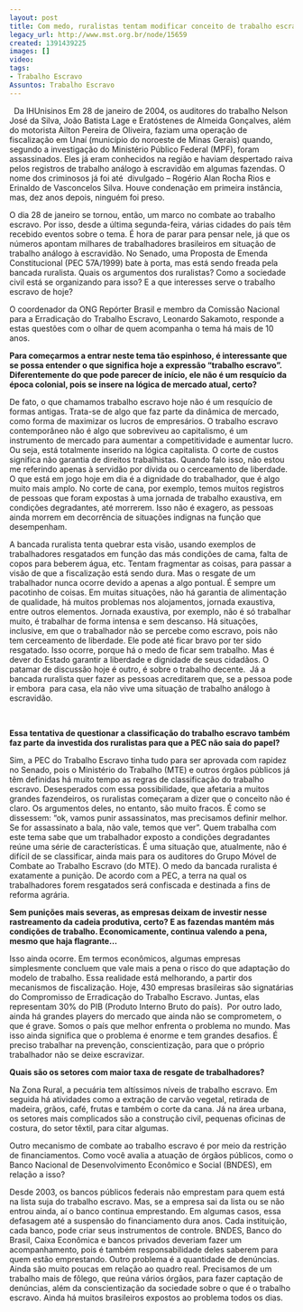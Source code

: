 ```yaml
---
layout: post
title: Com medo, ruralistas tentam modificar conceito de trabalho escravo
legacy_url: http://www.mst.org.br/node/15659
created: 1391439225
images: []
video: 
tags:
- Trabalho Escravo
Assuntos: Trabalho Escravo
---
```



 
Da IHUnisinos
Em 28 de janeiro de 2004, os auditores do trabalho Nelson José da Silva, João Batista Lage e Eratóstenes de Almeida Gonçalves, além do motorista Ailton Pereira de Oliveira, faziam uma operação de fiscalização em Unaí (município do noroeste de Minas Gerais) quando, segundo a investigação do Ministério Público Federal (MPF), foram assassinados. Eles já eram conhecidos na região e haviam despertado raiva pelos registros de trabalho análogo à escravidão em algumas fazendas. O nome dos criminosos já foi até  divulgado – Rogério Alan Rocha Rios e Erinaldo de Vasconcelos Silva. Houve condenação em primeira instância, mas, dez anos depois, ninguém foi preso.


O dia 28 de janeiro se tornou, então, um marco no combate ao trabalho escravo. Por isso, desde a última segunda-feira, várias cidades do país têm recebido eventos sobre o tema. É hora de parar para pensar nele, já que os números apontam milhares de trabalhadores brasileiros em situação de trabalho análogo à escravidão. No Senado, uma Proposta de Emenda Constitucional (PEC 57A/1999) bate à porta, mas está sendo freada pela bancada ruralista. Quais os argumentos dos ruralistas? Como a sociedade civil está se organizando para isso? E a que interesses serve o trabalho escravo de hoje?


O coordenador da ONG Repórter Brasil e membro da Comissão Nacional para a Erradicação do Trabalho Escravo, Leonardo Sakamoto, responde a estas questões com o olhar de quem acompanha o tema há mais de 10 anos.


**Para começarmos a entrar neste tema tão espinhoso, é interessante que se possa entender o que significa hoje a expressão “trabalho escravo”. Diferentemente do que pode parecer de início, ele não é um resquício da época colonial, pois se insere na lógica de mercado atual, certo?**


De fato, o que chamamos trabalho escravo hoje não é um resquício de formas antigas. Trata-se de algo que faz parte da dinâmica de mercado, como forma de maximizar os lucros de empresários. O trabalho escravo contemporâneo não é algo que sobreviveu ao capitalismo, é um instrumento de mercado para aumentar a competitividade e aumentar lucro. Ou seja, está totalmente inserido na lógica capitalista. O corte de custos significa não garantia de direitos trabalhistas. Quando falo isso, não estou me referindo apenas à servidão por dívida ou o cerceamento de liberdade.
O que está em jogo hoje em dia é a dignidade do trabalhador, que é algo muito mais amplo. No corte de cana, por exemplo, temos muitos registros de pessoas que foram expostas à uma jornada de trabalho exaustiva, em condições degradantes, até morrerem. Isso não é exagero, as pessoas ainda morrem em decorrência de situações indignas na função que desempenham.


A bancada ruralista tenta quebrar esta visão, usando exemplos de trabalhadores resgatados em função das más condições de cama, falta de copos para beberem água, etc. Tentam fragmentar as coisas, para passar a visão de que a fiscalização está sendo dura. Mas o resgate de um trabalhador nunca ocorre devido a apenas a algo pontual. É sempre um pacotinho de coisas. Em muitas situações, não há garantia de alimentação de qualidade, há muitos problemas nos alojamentos, jornada exaustiva, entre outros elementos. Jornada exaustiva, por exemplo, não é só trabalhar muito, é trabalhar de forma intensa e sem descanso.
Há situações, inclusive, em que o trabalhador não se percebe como escravo, pois não tem cerceamento de liberdade. Ele pode até ficar bravo por ter sido resgatado. Isso ocorre, porque há o medo de ficar sem trabalho. Mas é dever do Estado garantir a liberdade e dignidade de seus cidadãos. O patamar de discussão hoje é outro, é sobre o trabalho decente.  Já a bancada ruralista quer fazer as pessoas acreditarem que, se a pessoa pode ir embora  para casa, ela não vive uma situação de trabalho análogo à escravidão.

 

**Essa tentativa de questionar a classificação do trabalho escravo também faz parte da investida dos ruralistas para que a PEC não saia do papel?**


Sim, a PEC do Trabalho Escravo tinha tudo para ser aprovada com rapidez no Senado, pois o Ministério do Trabalho (MTE) e outros órgãos públicos já têm definidas há muito tempo as regras de classificação do trabalho escravo. Desesperados com essa possibilidade, que afetaria a muitos grandes fazendeiros, os ruralistas começaram a dizer que o conceito não é claro.
Os argumentos deles, no entanto, são muito fracos. É como se dissessem: “ok, vamos punir assassinatos, mas precisamos definir melhor. Se for assassinato a bala, não vale, temos que ver”. Quem trabalha com este tema sabe que um trabalhador exposto a condições degradantes reúne uma série de características. É uma situação que, atualmente, não é difícil de se classificar, ainda mais para os auditores do Grupo Móvel de Combate ao Trabalho Escravo (do MTE). O medo da bancada ruralista é exatamente a punição. De acordo com a PEC, a terra na qual os trabalhadores forem resgatados será confiscada e destinada a fins de reforma agrária.


**Sem punições mais severas, as empresas deixam de investir nesse rastreamento da cadeia produtiva, certo? E as fazendas mantém más condições de trabalho. Economicamente, continua valendo a pena, mesmo que haja flagrante…**


Isso ainda ocorre. Em termos econômicos, algumas empresas simplesmente concluem que vale mais a pena o risco do que adaptação do modelo de trabalho. Essa realidade está melhorando, a partir dos mecanismos de fiscalização. Hoje, 430 empresas brasileiras são signatárias do Compromisso de Erradicação do Trabalho Escravo. Juntas, elas representam 30% do PIB (Produto Interno Bruto do país). 
Por outro lado, ainda há grandes players do mercado que ainda não se comprometem, o que é grave. Somos o país que melhor enfrenta o problema no mundo. Mas isso ainda significa que o problema é enorme e tem grandes desafios. É preciso trabalhar na prevenção, conscientização, para que o próprio trabalhador não se deixe escravizar.


**Quais são os setores com maior taxa de resgate de trabalhadores?**


Na Zona Rural, a pecuária tem altíssimos níveis de trabalho escravo. Em seguida há atividades como a extração de carvão vegetal, retirada de madeira, grãos, café, frutas e também o corte da cana. Já na área urbana, os setores mais complicados são a construção civil, pequenas oficinas de costura, do setor têxtil, para citar algumas.


Outro mecanismo de combate ao trabalho escravo é por meio da restrição de financiamentos. Como você avalia a atuação de órgãos públicos, como o Banco Nacional de Desenvolvimento Econômico e Social (BNDES), em relação a isso?


Desde 2003, os bancos públicos federais não emprestam para quem está na lista suja do trabalho escravo. Mas, se a empresa sai da lista ou se não entrou ainda, aí o banco continua emprestando. Em algumas casos, essa defasagem até a suspensão do financiamento dura anos. Cada instituição, cada banco, pode criar seus instrumentos de controle.
BNDES, Banco do Brasil, Caixa Econômica e bancos privados deveriam fazer um acompanhamento, pois é também responsabilidade deles saberem para quem estão emprestando. Outro problema é a quantidade de denúncias. Ainda são muito poucas em relação ao quadro real. Precisamos de um trabalho mais de fôlego, que reúna vários órgãos, para fazer captação de denúncias, além da conscientização da sociedade sobre o que é o trabalho escravo. Ainda há muitos brasileiros expostos ao problema todos os dias.
 
